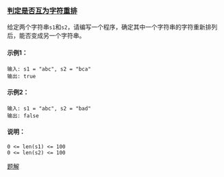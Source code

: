 ### [判定是否互为字符重排](https://leetcode-cn.com/problems/check-permutation-lcci/)

给定两个字符串`s1`和`s2`，请编写一个程序，确定其中一个字符串的字符重新排列后，能否变成另一个字符串。

#### 示例1：
```
输入: s1 = "abc", s2 = "bca"
输出: true 
```

#### 示例2：
```
输入: s1 = "abc", s2 = "bad"
输出: false
```

#### 说明：
```
0 <= len(s1) <= 100
0 <= len(s2) <= 100
```

[题解](https://github.com/WavyPeng/happy-together/blob/main/ctci/p01/src/main/java/com/ctci/solution/p01/Solution02.java)
